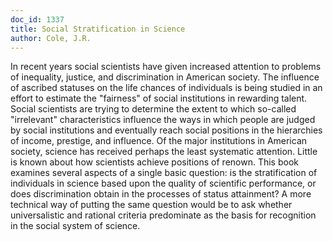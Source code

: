 ```yaml
---
doc_id: 1337
title: Social Stratification in Science
author: Cole, J.R.
---
```


In recent years social scientists have given increased attention to
problems of inequality, justice, and discrimination in American society.
The influence of ascribed statuses on the life chances of individuals
is being studied in an effort to estimate the "fairness" of social
institutions in rewarding talent.  Social scientists are trying to
determine the extent to which so-called "irrelevant" characteristics
influence the ways in which people are judged by social institutions
and eventually reach social positions in the hierarchies of income,
prestige, and influence.  Of the major institutions in American society,
science has received perhaps the least systematic attention.  Little
is known about how scientists achieve positions of renown.  This book
examines several aspects of a single basic question:  is the stratification
of individuals in science based upon the quality of scientific performance,
or does discrimination obtain in the processes of status attainment?
A more technical way of putting the same question would be to ask whether
universalistic and rational criteria predominate as the basis for
recognition in the social system of science.